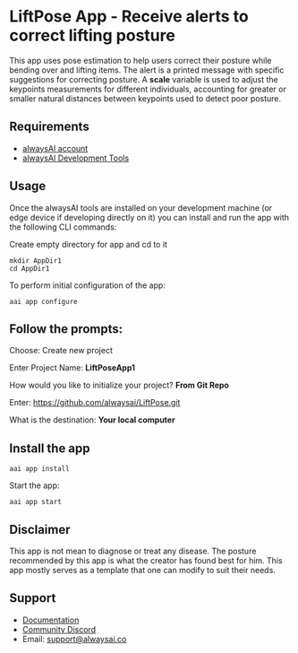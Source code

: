 # LiftPose App - Receive alerts to correct lifting posture
This app uses pose estimation to help users correct their posture while bending over and lifting items. The alert is a printed message with specific suggestions for correcting posture. A **scale** variable is used to adjust the keypoints measurements for different individuals, accounting for greater or smaller natural distances between keypoints used to detect poor posture.

## Requirements
* [alwaysAI account](https://alwaysai.co/auth?register=true)
* [alwaysAI Development Tools](https://alwaysai.co/docs/get_started/development_computer_setup.html)

## Usage
Once the alwaysAI tools are installed on your development machine (or edge device if developing directly on it) you can install and run the app with the following CLI commands:

Create empty directory for app and cd to it
```
mkdir AppDir1
cd AppDir1
```

To perform initial configuration of the app:
```
aai app configure
```

Follow the prompts:
---
Choose: Create new project

Enter Project Name: **LiftPoseApp1**

How would you like to initialize your project? **From Git Repo**

Enter: https://github.com/alwaysai/LiftPose.git

What is the destination: **Your local computer**

Install the app
---
```
aai app install
```

Start the app:
```
aai app start
```

## Disclaimer
This app is not mean to diagnose or treat any disease. The posture recommended by this app is what the creator has found best for him. This app mostly serves as a template that one can modify to suit their needs.

## Support
* [Documentation](https://alwaysai.co/docs/)
* [Community Discord](https://discord.gg/z3t9pea)
* Email: support@alwaysai.co
